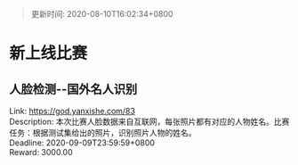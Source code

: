 > 更新时间: 2020-08-10T16:02:34+0800 

# 新上线比赛


## 人脸检测--国外名人识别
Link: https://god.yanxishe.com/83  
Description: 本次比赛人脸数据来自互联网，每张照片都有对应的人物姓名。比赛任务：根据测试集给出的照片，识别照片人物的姓名。  
Deadline: 2020-09-09T23:59:59+0800  
Reward: 3000.00  

